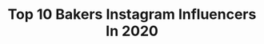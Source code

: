 ---
title: Top 10 Bakers Instagram Influencers In 2020
description: >-
  Find top bakers Instagram influencers in 2020. Most popular hashtags: #love #baking #staysafe #food52.
platform: Instagram
profiles:
  - username: "jonasbenyoub"
    fullname: >-
      
    location: "Norway"
    followers: 6817
    engagement: 1330
    commentsToLikes: 0.042650
    id: ck14j8tf5j4mx0i1999ktjrsg
    verified: false
    hashtags: "#yallalaosshamredetnye, #karantenelufting"
  - username: "simons_bread"
    fullname: >-
      Simon Bowden
    location: "United States"
    followers: 6065
    engagement: 669
    commentsToLikes: 0.058851
    id: ck6u13xirjfly0j71bzfjd23x
    verified: false
    hashtags: "#realbread, #whitebread, #fermentation, #orangemarmalade"
  - username: "gemma_stafford"
    fullname: >-
      Gemma Stafford
    location: "United States"
    followers: 115986
    engagement: 559
    commentsToLikes: 0.044133
    id: ck0w1xhqelmhc0i19k0tesijh
    verified: true
    hashtags: "#newmom, #ilovepie, #34weekspregnant, #keepingitreal"
  - username: "bestobaker"
    fullname: >-
      Giuseppe Besto Stella
    location: "Italy"
    followers: 6764
    engagement: 1435
    commentsToLikes: 0.060250
    id: ck6tyehy039k30j71pe2sx5np
    verified: false
    hashtags: "#love"
  - username: "kevjbradley"
    fullname: >-
      Kevin Bradley
    location: "Canada"
    followers: 22162
    engagement: 1939
    commentsToLikes: 0.019523
    id: ck8t8cgi4jx630j78qveofmgz
    verified: false
    hashtags: "#transformationtuesday, #covidhaircut"
  - username: "parmezana"
    fullname: >-
      Natalia I
    location: "United States"
    followers: 10263
    engagement: 1148
    commentsToLikes: 0.035495
    id: ck5zmhkcsml0y0i14ratdynvo
    verified: false
    hashtags: "#honeycake, #homemade"
  - username: "stephiblackwell"
    fullname: >-
      Steph Blackwell 🦋
    location: "United Kingdom"
    followers: 111491
    engagement: 800
    commentsToLikes: 0.025028
    id: ck5py94z9uwd60i11ssf2ppxj
    verified: true
    hashtags: "#happynewyear, #christmas, #christmasevebakes, #cakesofinstagram"
  - username: "yayisvc"
    fullname: >-
      Yayis A. Villarreal Cantú
    location: "United States"
    followers: 33476
    engagement: 433
    commentsToLikes: 0.196719
    id: ck0vvzh2trg7t0i19p3crdvi1
    verified: false
    hashtags: "#nyfwtheshows, #anxietyrelief, #stayhome, #jlotiktokchallenge"
  - username: "graciethecosplaylass"
    fullname: >-
      GracieTheCosplayLass
    location: ""
    followers: 31696
    engagement: 478
    commentsToLikes: 0.028228
    id: ck8szdfpfnzom0j78a2pw74z7
    verified: false
    hashtags: "#green, #dccosplay, #happystpatricksday, #stpattysday"
  - username: "alittlebitoflottie"
    fullname: >-
      LOTTIE| Lifestyle
    location: ""
    followers: 20305
    engagement: 241
    commentsToLikes: 0.347041
    id: ck6tyyl456lt20j71ecxn71v4
    verified: false
    hashtags: "#nhsheros, #instafriendstogether, #telestrations, #isolationlife"
---